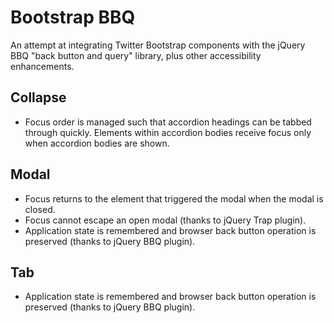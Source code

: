 Bootstrap BBQ
=============

An attempt at integrating Twitter Bootstrap components with the jQuery BBQ "back button and query" library, plus other accessibility enhancements.

Collapse
--------

*   Focus order is managed such that accordion headings can be tabbed through quickly. Elements within accordion bodies receive focus only when accordion bodies are shown.

Modal
-----

*   Focus returns to the element that triggered the modal when the modal is closed.
*   Focus cannot escape an open modal (thanks to jQuery Trap plugin).
*   Application state is remembered and browser back button operation is preserved (thanks to jQuery BBQ plugin).

Tab
---

*   Application state is remembered and browser back button operation is preserved (thanks to jQuery BBQ plugin).
